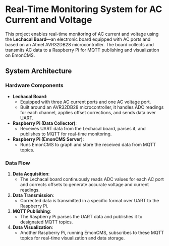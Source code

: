 # Real-Time Monitoring System for AC Current and Voltage

This project enables real-time monitoring of AC current and voltage using the **Lechacal Board**—an electronic board equipped with AC ports and based on an Atmel AVR32DB28 microcontroller. The board collects and transmits AC data to a Raspberry Pi for MQTT publishing and visualization on EmonCMS.

## System Architecture

### Hardware Components
- **Lechacal Board**: 
  - Equipped with three AC current ports and one AC voltage port.
  - Built around an AVR32DB28 microcontroller, it handles ADC readings for each channel, applies offset corrections, and sends data over UART.
- **Raspberry Pi (Data Collector)**: 
  - Receives UART data from the Lechacal board, parses it, and publishes to MQTT for real-time monitoring.
- **Raspberry Pi (EmonCMS Server)**: 
  - Runs EmonCMS to graph and store the received data from MQTT topics.

### Data Flow
1. **Data Acquisition**: 
   - The Lechacal board continuously reads ADC values for each AC port and corrects offsets to generate accurate voltage and current readings.
2. **Data Transmission**: 
   - Corrected data is transmitted in a specific format over UART to the Raspberry Pi.
3. **MQTT Publishing**: 
   - The Raspberry Pi parses the UART data and publishes it to designated MQTT topics.
4. **Data Visualization**: 
   - Another Raspberry Pi, running EmonCMS, subscribes to these MQTT topics for real-time visualization and data storage.

